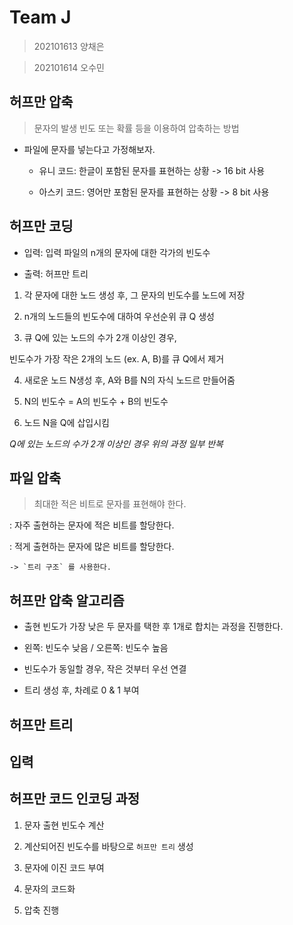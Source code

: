 # Team J
> 202101613 양채은

> 202101614 오수민

## 허프만 압축

> 문자의 발생 빈도 또는 확률 등을 이용하여 압축하는 방법


* 파일에 문자를 넣는다고 가정해보자.

  * 유니 코드: 한글이 포함된 문자를 표현하는 상황 -> 16 bit 사용
  
  * 아스키 코드: 영어만 포함된 문자를 표현하는 상황 -> 8 bit 사용


## 허프만 코딩

* 입력: 입력 파일의 n개의 문자에 대한 각가의 빈도수

* 출력: 허프만 트리

1. 각 문자에 대한 노드 생성 후, 그 문자의 빈도수를 노드에 저장

2. n개의 노드들의 빈도수에 대하여 우선순위 큐 Q 생성

3. 큐 Q에 있는 노드의 수가 2개 이상인 경우,

 빈도수가 가장 작은 2개의 노드 (ex. A, B)를 큐 Q에서 제거
 
4. 새로운 노드 N생성 후, A와 B를 N의 자식 노드르 만들어줌

5. N의 빈도수 = A의 빈도수 + B의 빈도수

6. 노드 N을 Q에 삽입시킴

*Q에 있는 노드의 수가 2개 이상인 경우 위의 과정 일부 반복*


## 파일 압축

> 최대한 적은 비트로 문자를 표현해야 한다.

  : 자주 출현하는 문자에 적은 비트를 할당한다.

  : 적게 출현하는 문자에 많은 비트를 할당한다.

    -> `트리 구조` 를 사용한다.
  
  
## 허프만 압축 알고리즘

* 출현 빈도가 가장 낮은 두 문자를 택한 후 1개로 합치는 과정을 진행한다.

* 왼쪽: 빈도수 낮음 / 오른쪽: 빈도수 높음

* 빈도수가 동일할 경우, 작은 것부터 우선 연결

* 트리 생성 후, 차례로 0 & 1 부여


## 허프만 트리

  
## 입력


## 허프만 코드 인코딩 과정

1. 문자 출현 빈도수 계산

2. 계산되어진 빈도수를 바탕으로 `허프만 트리` 생성

3. 문자에 이진 코드 부여

4. 문자의 코드화

5. 압축 진행

